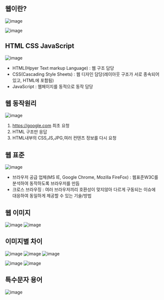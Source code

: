 
## 웹이란?

![image](https://user-images.githubusercontent.com/35188271/222874859-22de6256-b5c1-4644-b16f-6e4a61b441f5.png)

![image](https://user-images.githubusercontent.com/35188271/222873068-fb2bb86f-255a-49ac-b659-7eadaf1a4ab3.png)




## HTML CSS JavaScript

![image](https://user-images.githubusercontent.com/35188271/222055254-f320109f-7c25-4fb8-bc8e-f2646b3cb353.png)
- HTML(Hpyer Text markup Language) : 웹 구조 담당
- CSS(Cascading Style Sheets) : 웹 디자인 담당(레이아웃 구조가 서로 종속되어있고, HTML에 포함됨)
- JavaScript : 웹페이지를 동적으로 동작 담당



## 웹 동작원리

![image](https://user-images.githubusercontent.com/35188271/222055976-33f18480-d914-49e7-bd65-9e500f2941a2.png)  

1. https://google.com 최초 요청
2. HTML 구조만 응답
3. HTML내부의 CSS,JS,JPG,여러 컨텐츠 정보를 다시 요청



## 웹 표준
![image](https://user-images.githubusercontent.com/35188271/222057864-a58295a4-23fc-4b80-ba6e-8b64cb508002.png)  

- 브라우저 공급 업체(MS IE, Google Chrome, Mozilla FireFox) : 웹표준W3C를 분석하여 동작하도록 브라우저를 만듬  
- 크로스 브라우징 : 여러 브라우저끼리 호환성이 맞지않아 다르게 구동되는 이슈에 대응하여 동일하게 제공할 수 있는 기술/방법



## 웹 이미지
![image](https://user-images.githubusercontent.com/35188271/222059440-997e1be1-b219-43f7-a814-3df4c5f44770.png)
![image](https://user-images.githubusercontent.com/35188271/222058635-9fc5b64c-5f0b-4b07-999f-cfbcb6b6abc4.png)


## 이미지별 차이
![image](https://user-images.githubusercontent.com/35188271/222058890-4a37c093-f6c4-47bb-82e8-be12a3329cd0.png)
![image](https://user-images.githubusercontent.com/35188271/222058907-a5cc3c5d-b80b-458a-b666-d2e56e987830.png)
![image](https://user-images.githubusercontent.com/35188271/222058916-b816330f-e7c3-428b-b1eb-734790910ec4.png)

![image](https://user-images.githubusercontent.com/35188271/222059501-d5405b99-f117-4be2-96f2-8c26c19c373f.png)
![image](https://user-images.githubusercontent.com/35188271/222059511-1cb04222-67f3-46e0-9083-4024ec67ce51.png)


## 특수문자 용어
![image](https://user-images.githubusercontent.com/35188271/222060242-cc0d941c-7380-4265-8689-96bbe9d9de9e.png)

